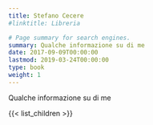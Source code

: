 ```yaml
---
title: Stefano Cecere
#linktitle: Libreria

# Page summary for search engines.
summary: Qualche informazione su di me
date: 2017-09-09T00:00:00
lastmod: 2019-03-24T00:00:00
type: book
weight: 1
---
```

Qualche informazione su di me

{{< list_children >}}
